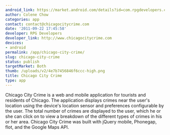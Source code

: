 ```yaml
---
android_link: https://market.android.com/details?id=com.rpgdevelopers.chicagocitycrime
author: Colene Chow
categories: app
contact: contact@chicagocitycrime.com
date: '2011-09-22 17:45:58'
developer: RPG Developers
developer_link: http://www.chicagocitycrime.com
devices: 
- android
permalink: /app/chicago-city-crime/
slug: chicago-city-crime
status: publish
targetMarket: Both
thumb: /uploads/v2/4e7b7456846f6ccc-high.png
title: Chicago City Crime
type: app
---
```


Chicago City Crime is a web and mobile application for tourists and residents of Chicago. The application displays crimes near the user's location using the device's location sensor and preferences configurable by the user. The total number of crimes are displayed to the user, which he or she can click on to view a breakdown of the different types of crimes in his or her area. Chicago City Crime was built with jQuery mobile, Phonegap, flot, and the Google Maps API.
